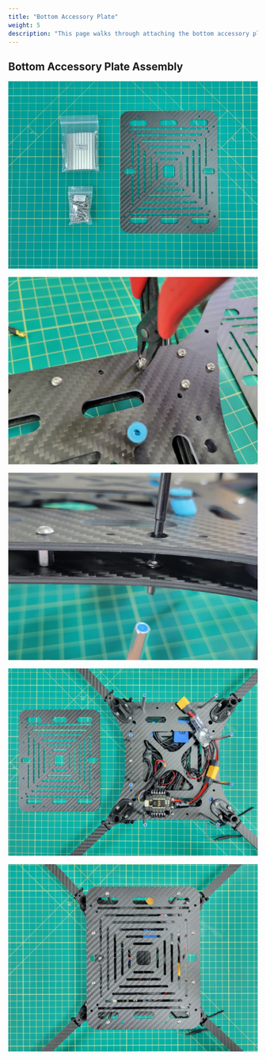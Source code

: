```yaml
---
title: "Bottom Accessory Plate"
weight: 5
description: "This page walks through attaching the bottom accessory plate to the AVR frame"
---
```


## Bottom Accessory Plate Assembly

![](bottom_accessory_1.jpg)

![](bottom_accessory_2.jpg)

![](bottom_accessory_3.jpg)

![](bottom_accessory_4.jpg)

![](bottom_accessory_5.jpg)
